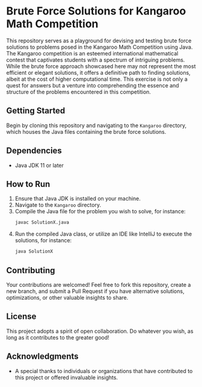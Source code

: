 # Brute Force Solutions for Kangaroo Math Competition

This repository serves as a playground for devising and testing brute force solutions to problems posed in the Kangaroo Math Competition using Java. The Kangaroo competition is an esteemed international mathematical contest that captivates students with a spectrum of intriguing problems. While the brute force approach showcased here may not represent the most efficient or elegant solutions, it offers a definitive path to finding solutions, albeit at the cost of higher computational time. This exercise is not only a quest for answers but a venture into comprehending the essence and structure of the problems encountered in this competition.

## Getting Started

Begin by cloning this repository and navigating to the `Kangaroo` directory, which houses the Java files containing the brute force solutions.

## Dependencies

- Java JDK 11 or later

## How to Run

1. Ensure that Java JDK is installed on your machine.
2. Navigate to the `Kangaroo` directory.
3. Compile the Java file for the problem you wish to solve, for instance:
    ```bash
    javac SolutionX.java
    ```
4. Run the compiled Java class, or utilize an IDE like IntelliJ to execute the solutions, for instance:
    ```bash
    java SolutionX
    ```

## Contributing

Your contributions are welcomed! Feel free to fork this repository, create a new branch, and submit a Pull Request if you have alternative solutions, optimizations, or other valuable insights to share.

## License

This project adopts a spirit of open collaboration. Do whatever you wish, as long as it contributes to the greater good!

## Acknowledgments

- A special thanks to individuals or organizations that have contributed to this project or offered invaluable insights.

